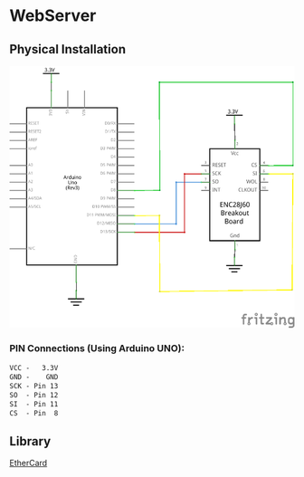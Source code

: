 # WebServer

## Physical Installation
 ![Alt electrical schema](https://raw.githubusercontent.com/alismed/Arduino/master/WebServer/electrical-schema.png)

### PIN Connections (Using Arduino UNO):

    VCC -   3.3V
    GND -    GND
    SCK - Pin 13
    SO  - Pin 12
    SI  - Pin 11
    CS  - Pin  8

## Library

 [EtherCard](https://raw.githubusercontent.com/jcw/ethercard/)
